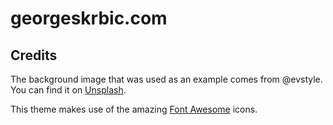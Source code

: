 # georgeskrbic.com

## Credits

The background image that was used as an example comes from @evstyle.
You can find it on <a href="https://unsplash.com/photos/U-8pVp66LOQ">Unsplash</a>.

This theme makes use of the amazing <a href="http://fontawesome.io/">Font Awesome</a> icons.
